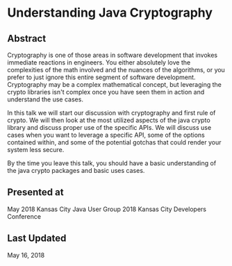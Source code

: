 # Understanding Java Cryptography

## Abstract
Cryptography is one of those areas in software development that invokes immediate reactions in engineers. You either absolutely love the complexities of the math involved and the nuances of the algorithms, or you prefer to just ignore this entire segment of software development. Cryptography may be a complex mathematical concept, but leveraging the crypto libraries isn't complex once you have seen them in action and understand the use cases.

In this talk we will start our discussion with cryptography and first rule of crypto. We will then look at the most utilized aspects of the java crypto library and discuss proper use of the specific APIs. We will discuss use cases when you want to leverage a specific API, some of the options contained within, and some of the potential gotchas that could render your system less secure.

By the time you leave this talk, you should have a basic understanding of the java crypto packages and basic uses cases.

## Presented at
May 2018 Kansas City Java User Group
2018 Kansas City Developers Conference

## Last Updated
May 16, 2018
